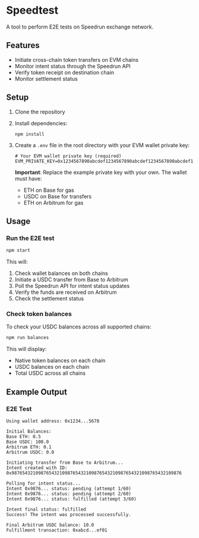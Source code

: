 # Speedtest

A tool to perform E2E tests on Speedrun exchange network.

## Features

- Initiate cross-chain token transfers on EVM chains
- Monitor intent status through the Speedrun API
- Verify token receipt on destination chain
- Monitor settlement status

## Setup

1. Clone the repository
2. Install dependencies:
   ```
   npm install
   ```
3. Create a `.env` file in the root directory with your EVM wallet private key:
   ```
   # Your EVM wallet private key (required)
   EVM_PRIVATE_KEY=0x1234567890abcdef1234567890abcdef1234567890abcdef1234567890abcdef
   ```
   
   **Important**: Replace the example private key with your own. The wallet must have:
   - ETH on Base for gas
   - USDC on Base for transfers
   - ETH on Arbitrum for gas

## Usage

### Run the E2E test

```bash
npm start
```

This will:
1. Check wallet balances on both chains
2. Initiate a USDC transfer from Base to Arbitrum
3. Poll the Speedrun API for intent status updates
4. Verify the funds are received on Arbitrum
5. Check the settlement status

### Check token balances

To check your USDC balances across all supported chains:

```bash
npm run balances
```

This will display:
- Native token balances on each chain
- USDC balances on each chain
- Total USDC across all chains

## Example Output

### E2E Test

```
Using wallet address: 0x1234...5678

Initial Balances:
Base ETH: 0.5
Base USDC: 100.0
Arbitrum ETH: 0.1
Arbitrum USDC: 0.0

Initiating transfer from Base to Arbitrum...
Intent created with ID: 0x9876543210987654321098765432109876543210987654321098765432109876

Polling for intent status...
Intent 0x9876... status: pending (attempt 1/60)
Intent 0x9876... status: pending (attempt 2/60)
Intent 0x9876... status: fulfilled (attempt 3/60)

Intent final status: fulfilled
Success! The intent was processed successfully.

Final Arbitrum USDC balance: 10.0
Fulfillment transaction: 0xabcd...ef01
```
